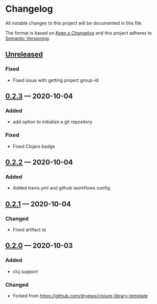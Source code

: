 # Changelog

All notable changes to this project will be documented in this file.

The format is based on [Keep a Changelog](http://keepachangelog.com)
and this project adheres to [Semantic Versioning](http://semver.org/spec/v2.0.0.html).


## [Unreleased]
### Fixed
- Fixed issue with getting project group-id

## [0.2.3] — 2020-10-04
### Added
- add option to initialize a git repository
### Fixed
- Fixed Clojars badge

## [0.2.2] — 2020-10-04
### Added
- Added travis.yml and github workflows config

## [0.2.1] — 2020-10-04
### Changed
- Fixed artifact id

## [0.2.0] — 2020-10-03
### Added
- clcj support
### Changed
- Forked from https://github.com/dryewo/clojure-library-template


[0.2.0]: https://github.com/ageneau/cljc-lib-template/compare/0.0.0...0.2.0
[0.2.1]: https://github.com/ageneau/cljc-lib-template/compare/0.2.0...0.2.1
[0.2.2]: https://github.com/ageneau/cljc-lib-template/compare/0.2.1...0.2.2
[0.2.3]: https://github.com/ageneau/cljc-lib-template/compare/0.2.2...0.2.3
[Unreleased]: https://github.com/ageneau/cljc-lib-template/compare/0.2.3...HEAD
